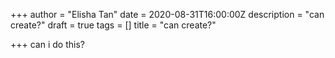 +++
author = "Elisha Tan"
date = 2020-08-31T16:00:00Z
description = "can create?"
draft = true
tags = []
title = "can create?"

+++
can i do this?